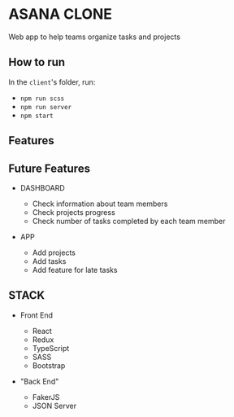 # ASANA CLONE

Web app to help teams organize tasks and projects

## How to run

In the ```client```'s folder, run:
* ```npm run scss```
* ```npm run server```
* ```npm start```

## Features


## Future Features

* DASHBOARD

  * Check information about team members
  * Check projects progress
  * Check number of tasks completed by each team member

* APP

  * Add projects
  * Add tasks
  * Add feature for late tasks
  

## STACK

* Front End

  * React
  * Redux
  * TypeScript
  * SASS
  * Bootstrap

* "Back End"

  * FakerJS
  * JSON Server